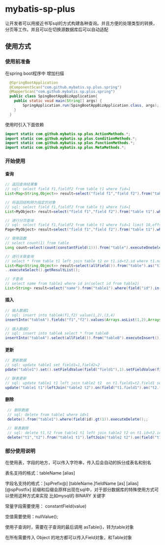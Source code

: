 # mybatis-sp-plus
让开发者可以用接近书写sql的方式构建各种查询。并且方便的处理类型的转换，分页等工作。并且可以在切换源数据库后可以自动适配

## 使用方式

### 使用前准备
在spring boot程序中
增加扫描
``` java
  @SpringBootApplication
  @ComponentScan("com.github.mybatis.sp.plus.spring")
  @MapperScan("com.github.mybatis.sp.plus.spring")
  public class SpingBootAppBizApplication{
    public static void main(String[] args) {
        SpringApplication.run(SpingBootAppBizApplication.class, args);
    }
  }
```
使用时引入下面依赖
``` java
import static com.github.mybatis.sp.plus.ActionMethods.*;
import static com.github.mybatis.sp.plus.ConditionMethods.*;
import static com.github.mybatis.sp.plus.FunctionMethods.*;
import static com.github.mybatis.sp.plus.MetaMethods.*;
```

### 开始使用

#### 查询
``` java
// 返回查询结果集
// sql: select field f1,fieldf2 from table t1 where fid=1
List<Map<String,Object>> result=select("field f1","field f2").from("table t1").where(field("fid").eq(1)).executeSelect().getResultList();

// 将返回结构转为指定的对象
// sql: select field f1,fieldf2 from table t1 where fid=1
List<MyObject> result=select("field f1","field f2").from("table t1").where(field("fid").eq(1)).executeListSelect(MyObject.class);

// 进行分页查询
// sql: select field f1,fieldf2 from table t1 where fid=1 limit 10,offset 0
Page<MyObject> result=select("field f1","field f2").from("table t1").where(field("fid").eq(1)).executePageSelect(1,10,MyObject.class);

// 使用函数
// select count(1) from table
Long count=select(count(constantField(1))).from("table").executeOneSelect(Long.class);

// 进行关联查询
// select * from table t1 left join table t2 on t1.id=t2.id where t1.name like '%name%'
List<Map<String,Object>> result=select(allField()).from("table").as("t1").leftJoin("table t2").on(field("t1.id").eq(fileldd("t2.id"))).where(field("t1.name").like("name"))
..executeSelect().getResultList();

// 子查询
// select name from table1 where id in(select id from table2)
List<String> result=select("name").from("table1").where(field("id").in(select("id").from("table2")).asTable()).executeListSelect(String.class);
```
#### 插入
``` java
// 插入数据1
// sql: insert into tableA(f1,f2) value(1,2),(3,4)	
insertInto("tableA").fields("f1","f2").values(Arrays.asList(1,2),Arrays.asList(3,4)).executeInsert();
 
// 插入数据2
// sql: insert into tableA select * from tableB
insertInto("tableA").select(allField()).from("tableB").executeInsert();
```

#### 更新
``` java
// 更新数据
// sql: update table1 set field1=1,field2=2
pdate("table1").set().setFieldValue(field("field1"),1).setFieldValue(field("field2"),2).executeUpdate();

// 联表更新
// sql: update table1 t1 left join table2 t2  on t1.field1=t2.field1 set t1.field2=t2.field2
update("table1 t1")leftJoin("table2 t2").on(field("t1.field1").on("t2.field1")).set().setFieldValue(field("t1.field2"),field("t2.field2")).executeUpdate();
```

#### 删除
``` java
 // 删除数据
 // sql: delete from table1 where id>1
 delete().from("table1").where(field(id).gt(1)).executeDelete();;
 
 // 联表删除
 // sql: delete t1,t2 from table1 t1 left join table2 t2 on t1.id=t2.id where t1.id>20
 delete("t1","t2").from("table1 t1").leftJoin("table2 t2").on(field("t1.id").eq(field("t2.id"))).where(field("t1.id").gt(20)).executeDelete();
```

### 部分使用说明
在使用表，字段的地方，可以传入字符串，传入后会自动的拆分成表名和别名

表名支持的格式：tableName [alias]

字段名支持的格式：[spPrefix@] [tableName.]fieldName [as] [alias] [@spPostfix] 前缀和后缀会原样出现在sql中，对于部分数据库的特殊使用方式可以使用这种方式来实现 比如mysql的 BINARY 关键字

常量字段需要使用：  constantField(value)

空值需要使用：nullValue();

使用子查询时，需要在子查询的最后调用 asTable()，转为table对象

在所有需要传入 Object 的地方都可以传入Field对象，和Table对象